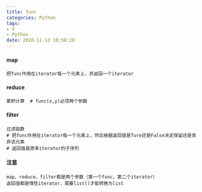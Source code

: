 ```yaml
---
title: func
categories: Python
tags: 
- V
- Python
date: 2020-11-13 10:58:20
---
```


#### map

```
把func作用在iterator每一个元素上，并返回一个iterator
```

#### reduce

```
累积计算  # func(x,y)必须两个参数
```

<!-- more -->

#### filter

```
过滤函数 
# 把func作用在iterator每一个元素上，然后根据返回值是Ture还是False决定保留还是丢弃该元素
# 返回值是原来iterator的子序列
```

#### 注意

```
map、reduce、filter都是两个参数（第一个func，第二个iterator）
返回值都是惰性iterator，需要list()才能转换为list
```

